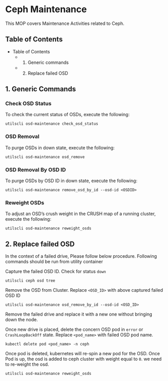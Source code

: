 # Ceph Maintenance

This MOP covers Maintenance Activities related to Ceph.

## Table of Contents ##

<!-- TOC depthFrom:1 depthTo:6 withLinks:1 updateOnSave:1 orderedList:0 -->

- Table of Contents
	- 1. Generic commands
	- 2. Replace failed OSD

## 1. Generic Commands  ##

### Check OSD Status
To check the current status of OSDs, execute the following:

```
utilscli osd-maintenance check_osd_status
```

### OSD Removal
To purge OSDs in down state, execute the following:

```
utilscli osd-maintenance osd_remove
```

### OSD Removal By OSD ID
To purge OSDs by OSD ID in down state, execute the following:

```
utilscli osd-maintenance remove_osd_by_id --osd-id <OSDID>
```

### Reweight OSDs
To adjust an OSD’s crush weight in the CRUSH map of a running cluster, execute the following:

```
utilscli osd-maintenance reweight_osds
```

## 2. Replace failed OSD  ##

In the context of a failed drive, Please follow below procedure. Following commands should be run from utility container

Capture the failed OSD ID. Check for status `down`

	utilscli ceph osd tree

Remove the OSD from Cluster. Replace `<OSD_ID>` with above captured failed OSD ID

	utilscli osd-maintenance osd_remove_by_id --osd-id <OSD_ID>

Remove the failed drive and replace it with a new one without bringing down the node.

Once new drive is placed, delete the concern OSD pod in `error` or `CrashLoopBackOff` state. Replace `<pod_name>` with failed OSD pod name.

	kubectl delete pod <pod_name> -n ceph

Once pod is deleted, kubernetes will re-spin a new pod for the OSD. Once Pod is up, the osd is added to ceph cluster with weight equal to `0`. we need to re-weight the osd.

	utilscli osd-maintenance reweight_osds

